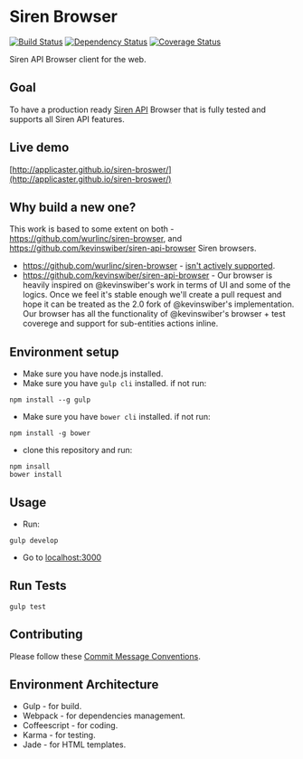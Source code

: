 # Siren Browser
[![Build Status](https://travis-ci.org/applicaster/siren-broswer.svg?branch=master)](https://travis-ci.org/applicaster/siren-broswer)
[![Dependency Status](https://david-dm.org/applicaster/siren-broswer.svg)](https://david-dm.org/applicaster/siren-broswer)
[![Coverage Status](https://img.shields.io/coveralls/applicaster/siren-broswer.svg)](https://coveralls.io/r/applicaster/siren-broswer?branch=coverege)

Siren API Browser client for the web.


## Goal
To have a production ready [Siren API](https://github.com/kevinswiber/siren) Browser that is fully tested and supports all Siren API features.


## Live demo

[http://applicaster.github.io/siren-broswer/](http://applicaster.github.io/siren-broswer/)

## Why build a new one?

This work is based to some extent on both - https://github.com/wurlinc/siren-browser, and https://github.com/kevinswiber/siren-api-browser Siren browsers.

* https://github.com/wurlinc/siren-browser - [isn't actively supported](https://github.com/wurlinc/siren-browser/issues/4).
* https://github.com/kevinswiber/siren-api-browser - Our browser is heavily inspired on @kevinswiber's work in terms of UI and some of the logics. Once we feel it's stable enough we'll create a pull request and hope it can be treated as the 2.0 fork of @kevinswiber's implementation. Our browser has all the functionality of @kevinswiber's browser + test coverege and support for sub-entities actions inline.

## Environment setup
* Make sure you have node.js installed.
* Make sure you have `gulp cli` installed. if not run:
```
npm install --g gulp
```
* Make sure you have `bower cli` installed. if not run:
```
npm install -g bower
```
* clone this repository and run:
```
npm insall
bower install

```


## Usage
* Run:
```
gulp develop
```
* Go to [localhost:3000](http://localhost:3000/)

## Run Tests
```
gulp test
```

## Contributing
Please follow these [Commit Message Conventions](https://github.com/camunda/camunda.org/blob/master/COMMIT_MESSAGES.md).


## Environment Architecture
* Gulp - for build.
* Webpack - for dependencies management.
* Coffeescript - for coding.
* Karma - for testing.
* Jade - for HTML templates.
